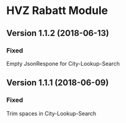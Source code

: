 HVZ Rabatt Module
================================

Version 1.1.2 (2018-06-13)
---------------------------

### Fixed
Empty JsonRespone for City-Lookup-Search


Version 1.1.1 (2018-06-09)
---------------------------

### Fixed
Trim spaces in City-Lookup-Search
